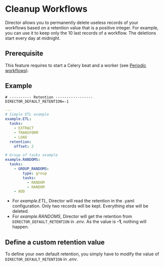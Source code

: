 # Cleanup Workflows

Director allows you to permanently delete useless records of your workflows based on a retention value that is a positive integer.
For example, you can use it to keep only the 10 last records of a workflow. 
The deletions start every day at midnight.

## Prerequisite

This feature requires to start a Celery beat and a worker (see [Periodic workflows](./build-workflows.md#periodic-workflows)).

## Example

```.env
# ---------- Retention -----------------
DIRECTOR_DEFAULT_RETENTION=-1
```

```yaml
---
# Simple ETL example
example.ETL:
  tasks:
    - EXTRACT
    - TRANSFORM
    - LOAD
  retention: 
    offset: 2

# Group of tasks example
example.RANDOMS:
  tasks:
    - GROUP_RANDOMS:
        type: group
        tasks:
          - RANDOM
          - RANDOM
    - ADD

```
- For *example.ETL*, Director will read the retention in the .yaml configuration. Only two records will be kept. Everything else will be deleted.
- For *example.RANDOMS*, Director will get the retention from `DIRECTOR_DEFAULT_RETENTION` in *.env*. As the value is **-1**, nothing will happen.

## Define a custom retention value
To define your own default retention, you simply have to modify the value of `DIRECTOR_DEFAULT_RETENTION` in *.env*.

